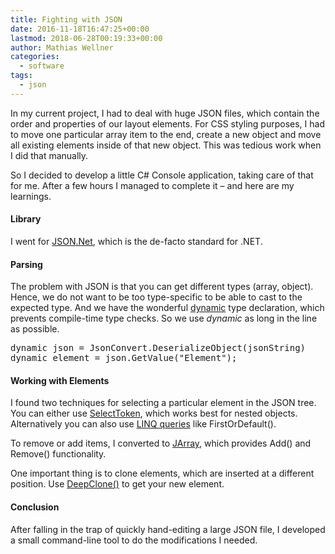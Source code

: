 ```yaml
---
title: Fighting with JSON
date: 2016-11-18T16:47:25+00:00
lastmod: 2018-06-28T00:19:33+00:00
author: Mathias Wellner
categories:
  - software
tags:
  - json
---
```

In my current project, I had to deal with huge JSON files, which contain the order and properties of our layout elements. 
For CSS styling purposes, I had to move one particular array item to the end, create a new object and move all existing 
elements inside of that new object. This was tedious work when I did that manually. 

So I decided to develop a little C# Console application, taking care of that for me. After a few hours I managed to 
complete it &ndash; and here are my learnings. 

#### Library

I went for [JSON.Net](http://www.newtonsoft.com/json), which is the de-facto standard for .NET. 

#### Parsing

The problem with JSON is that you can get different types (array, object). Hence, we do not want to be too type-specific 
to be able to cast to the expected type. And we have the wonderful [dynamic](https://msdn.microsoft.com/de-de/library/dd264741.aspx) 
type declaration, which prevents compile-time type checks. So we use _dynamic_ as long in the line as possible. 

<pre>
dynamic json = JsonConvert.DeserializeObject(jsonString)
dynamic element = json.GetValue("Element");
</pre>

#### Working with Elements

I found two techniques for selecting a particular element in the JSON tree. You can either use <a href="http://www.newtonsoft.com/json/help/html/SelectToken.htm" target="_blank">SelectToken</a>, which works best for nested objects. Alternatively you can also use <a href="https://msdn.microsoft.com/de-de/library/bb397906.aspx" target="_blank">LINQ queries</a> like FirstOrDefault(). 

To remove or add items, I converted to <a href="http://www.newtonsoft.com/json/help/html/t_newtonsoft_json_linq_jarray.htm" target="_blank">JArray</a>, which provides Add() and Remove() functionality. 

One important thing is to clone elements, which are inserted at a different position. Use <a href="http://www.newtonsoft.com/json/help/html/M_Newtonsoft_Json_Linq_JToken_DeepClone.htm" target="_blank">DeepClone()</a> to get your new element. 

#### Conclusion

After falling in the trap of quickly hand-editing a large JSON file, I developed a small command-line tool to do the modifications I needed.
